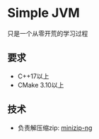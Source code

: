 # Simple JVM

只是一个从零开荒的学习过程

## 要求

* C++17以上
* CMake 3.10以上

## 技术

* 负责解压缩zip: [minizip-ng](https://github.com/zlib-ng/minizip-ng)

